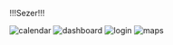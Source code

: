 
!!!Sezer!!!



![calendar](https://user-images.githubusercontent.com/71348963/128923713-c3bd991c-cf57-47b2-bc20-5511226e1b21.jpeg)
![dashboard](https://user-images.githubusercontent.com/71348963/128923743-ad244efb-b99d-4093-bfc9-ad94c7b594ee.jpeg)
![login](https://user-images.githubusercontent.com/71348963/128923747-6325bd54-3295-4ede-9908-31125ae3d112.jpeg)
![maps](https://user-images.githubusercontent.com/71348963/128923750-5c1306eb-bd1f-4b16-af6d-e8018a341f97.jpeg)
